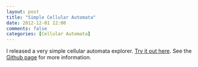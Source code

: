 ```yaml
---
layout: post
title: "Simple Cellular Automata"
date: 2012-12-01 12:00
comments: false
categories: [Cellular Automata]
---
```

I released a very simple cellular automata explorer. [Try it out here](/cellauto/cellauto.html).
See the [Github page](https://github.com/moxley/cellauto) for more information.
